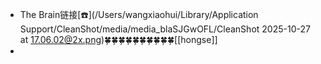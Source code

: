 - The Brain链接[☎️](/Users/wangxiaohui/Library/Application Support/CleanShot/media/media_blaSJGwOFL/CleanShot 2025-10-27 at 17.06.02@2x.png)🍀🍀🍀🍀🍀🍀🍀🍀🍀🍀[[hongse]]
- 
